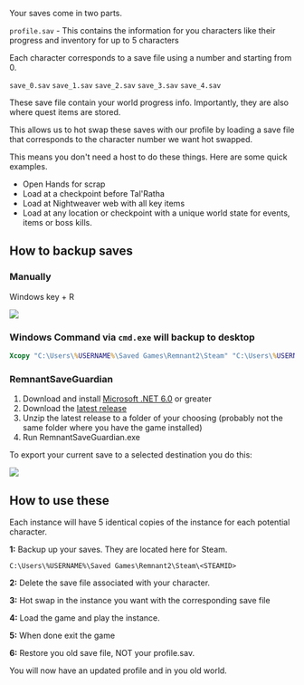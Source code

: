 Your saves come in two parts.

`profile.sav` - This contains the information for you characters like their progress and inventory for up to 5 characters

Each character corresponds to a save file using a number and starting from 0.

`save_0.sav`
`save_1.sav`
`save_2.sav`
`save_3.sav`
`save_4.sav`

These save file contain your world progress info. Importantly, they are also where quest items are stored.

This allows us to hot swap these saves with our profile by loading a save file that corresponds to the character number we want hot swapped.

This means you don't need a host to do these things. Here are some quick examples.

- Open Hands for scrap
- Load at a checkpoint before Tal'Ratha
- Load at Nightweaver web with all key items
- Load at any location or checkpoint with a unique world state for events, items or boss kills.

## How to backup saves

### Manually

Windows key + R

![](windows-run.png)

### Windows Command via `cmd.exe` will backup to desktop

```cmd
Xcopy "C:\Users\%USERNAME%\Saved Games\Remnant2\Steam" "C:\Users\%USERNAME%\Desktop\Remnant 2\Steam\" /v /y /i /s
```

### RemnantSaveGuardian

1. Download and install [Microsoft .NET 6.0](https://dotnet.microsoft.com/en-us/download) or greater
2. Download the [latest release](https://github.com/Razzmatazzz/RemnantSaveGuardian/releases/latest/download/RemnantSaveGuardian.zip)
3. Unzip the latest release to a folder of your choosing (probably not the same folder where you have the game installed)
4. Run RemnantSaveGuardian.exe

To export your current save to a selected destination you do this:

![](rsg-export.png)

## How to use these

Each instance will have 5 identical copies of the instance for each potential character.

**1:** Backup up your saves. They are located here for Steam.

```
C:\Users\%USERNAME%\Saved Games\Remnant2\Steam\<STEAMID>
```

**2:** Delete the save file associated with your character.

**3:** Hot swap in the instance you want with the corresponding save file

**4:** Load the game and play the instance.

**5:** When done exit the game

**6:** Restore you old save file, NOT your profile.sav.

You will now have an updated profile and in you old world.
